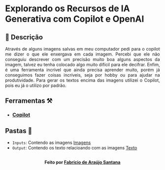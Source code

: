 # Explorando os Recursos de IA Generativa com Copilot e OpenAI

## 📒 Descrição
<p align="justify">Através de alguns imagens salvas em meu computador pedi para o copilot me dizer o que ele enxergava em cada imagem. Percebi que ele não conseguiu descrever com um precisão muito boa alguns aspectos da imagem, talvez eu tenha colocado algo muito difícil para ele decifrar. Enfim, é uma ferramenta incrível que ainda precisa aprender muito, porém já conseguimos fazer coisas incríveis, seja por hobby ou para ajudar na produtividade. Para gerar os textos encima das imagens utilizei o Copilot, pois eu já o utilizo por padrão.</p> 

## Ferramentas ⚒️
- <h3><a href="https://copilot.microsoft.com/">Copilot</a></h3>

## Pastas 📁
- `Inputs`: Contendo as imagens <a href="https://github.com/Fabriciobr5975/lab-natty-or-not/tree/main/Lab%20-%20Explorando%20os%20Recursos%20de%20IA%20Generativa%20com%20Copilot%20e%20OpenAI/Inputs">Imagens</a> 
- `Output`: Contendo os texto relacioando com as imagens <a href="https://github.com/Fabriciobr5975/lab-natty-or-not/tree/main/Lab%20-%20Explorando%20os%20Recursos%20de%20IA%20Generativa%20com%20Copilot%20e%20OpenAI/Output">Texto</a>
##
<h4><div align = "center"> Feito por <a href = "https://github.com/Fabriciobr5975"> Fabrício de Araújo Santana</a></div></h4>
